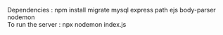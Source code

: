 Dependencies : npm install migrate mysql express path ejs body-parser nodemon  
To run the server : npx nodemon index.js

